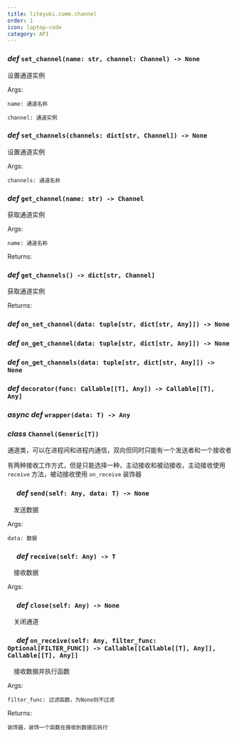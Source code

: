 ```yaml
---
title: liteyuki.comm.channel
order: 1
icon: laptop-code
category: API
---
```


### ***def*** `set_channel(name: str, channel: Channel) -> None`

设置通道实例

Args:

    name: 通道名称

    channel: 通道实例

### ***def*** `set_channels(channels: dict[str, Channel]) -> None`

设置通道实例

Args:

    channels: 通道名称

### ***def*** `get_channel(name: str) -> Channel`

获取通道实例

Args:

    name: 通道名称

Returns:

### ***def*** `get_channels() -> dict[str, Channel]`

获取通道实例

Returns:

### ***def*** `on_set_channel(data: tuple[str, dict[str, Any]]) -> None`



### ***def*** `on_get_channel(data: tuple[str, dict[str, Any]]) -> None`



### ***def*** `on_get_channels(data: tuple[str, dict[str, Any]]) -> None`



### ***def*** `decorator(func: Callable[[T], Any]) -> Callable[[T], Any]`



### ***async def*** `wrapper(data: T) -> Any`



### ***class*** `Channel(Generic[T])`

通道类，可以在进程间和进程内通信，双向但同时只能有一个发送者和一个接收者

有两种接收工作方式，但是只能选择一种，主动接收和被动接收，主动接收使用 `receive` 方法，被动接收使用 `on_receive` 装饰器

### &emsp; ***def*** `send(self: Any, data: T) -> None`

&emsp;发送数据

Args:

    data: 数据

### &emsp; ***def*** `receive(self: Any) -> T`

&emsp;接收数据

Args:

### &emsp; ***def*** `close(self: Any) -> None`

&emsp;关闭通道

### &emsp; ***def*** `on_receive(self: Any, filter_func: Optional[FILTER_FUNC]) -> Callable[[Callable[[T], Any]], Callable[[T], Any]]`

&emsp;接收数据并执行函数

Args:

    filter_func: 过滤函数，为None则不过滤

Returns:

    装饰器，装饰一个函数在接收到数据后执行

